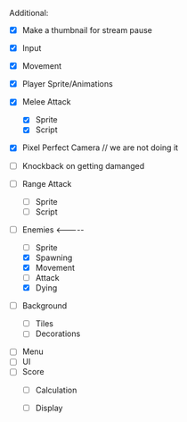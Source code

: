 Additional:
- [x] Make a thumbnail for stream pause
 

- [x] Input
- [x] Movement
- [x] Player Sprite/Animations
- [x] Melee Attack
	- [x] Sprite
	- [x] Script
- [x] Pixel Perfect Camera // we are not doing it 
- [ ] Knockback on getting damanged
- [ ] Range Attack
	- [ ] Sprite
	- [ ] Script
- [ ] Enemies <-----
	- [ ] Sprite
	- [x] Spawning
	- [x] Movement
	- [ ] Attack
	- [x] Dying
- [ ] Background
	- [ ] Tiles
	- [ ] Decorations
* [ ] Menu
* [ ] UI
* [ ] Score
	* [ ] Calculation
	* [ ] Display

